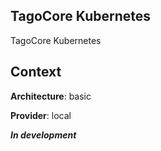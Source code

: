 ## TagoCore Kubernetes

TagoCore Kubernetes

## Context

**Architecture**: basic

**Provider**: local

**_In development_**
